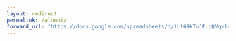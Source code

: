 ```yaml
---
layout: redirect
permalink: /alumni/
forward_url: "https://docs.google.com/spreadsheets/d/1Lf69kTuJELoQVqv1cWpc_JMNmis6RgEwBI3SF94o3Xs/edit?usp=sharing"
---
```

